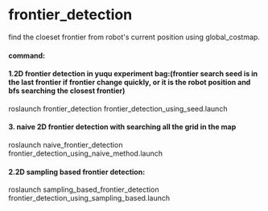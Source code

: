 # frontier_detection

find the cloeset frontier from robot's current position using global_costmap.

#### command:

#### 1.2D frontier detection in yuqu experiment bag:(frontier search seed is in the last frontier if frontier change quickly, or it is the robot position and bfs searching the closest frontier)

roslaunch frontier_detection frontier_detection_using_seed.launch

#### 3. naive 2D frontier detection with searching all the grid in the map

roslaunch naive_frontier_detection frontier_detection_using_naive_method.launch

#### 2.2D sampling based frontier detection: 

roslaunch sampling_based_frontier_detection frontier_detection_using_sampling_based.launch